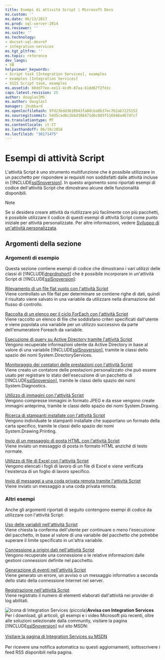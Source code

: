 ```yaml
---
title: Esempi di attività Script | Microsoft Docs
ms.custom: ''
ms.date: 06/13/2017
ms.prod: sql-server-2014
ms.reviewer: ''
ms.suite: ''
ms.technology:
- docset-sql-devref
- integration-services
ms.tgt_pltfrm: ''
ms.topic: reference
dev_langs:
- VB
helpviewer_keywords:
- Script task [Integration Services], examples
- examples [Integration Services]
- SSIS Script task, examples
ms.assetid: b0dd77ee-ee11-4cd9-87aa-61dd67f2fe1c
caps.latest.revision: 25
author: douglaslMS
ms.author: douglasl
manager: jhubbard
ms.openlocfilehash: 97d23bdd3618943fa0dcba8b37ec762ab7225152
ms.sourcegitcommit: 5dd5cad0c1bbd308471d6c885f516948ad67dfcf
ms.translationtype: MT
ms.contentlocale: it-IT
ms.lasthandoff: 06/19/2018
ms.locfileid: "36171475"
---
```

# <a name="script-task-examples"></a>Esempi di attività Script
  L'attività Script è uno strumento multifunzione che è possibile utilizzare in un pacchetto per rispondere ai requisiti non soddisfatti dalle attività incluse in [!INCLUDE[ssISnoversion](../../includes/ssisnoversion-md.md)]. In questo argomento sono riportati esempi di codice dell'attività Script che dimostrano alcune delle funzionalità disponibili.  
  
> [!NOTE]  
>  Se si desidera creare attività da riutilizzare più facilmente con più pacchetti, è possibile utilizzare il codice di questi esempi di attività Script come punto iniziale per attività personalizzate. Per altre informazioni, vedere [Sviluppo di un'attività personalizzata](../extending-packages-custom-objects/task/developing-a-custom-task.md).  
  
## <a name="in-this-section"></a>Argomenti della sezione  
  
### <a name="example-topics"></a>Argomenti di esempio  
 Questa sezione contiene esempi di codice che dimostrano i vari utilizzi delle classi di [!INCLUDE[dnprdnshort](../../includes/dnprdnshort-md.md)] che è possibile incorporare in un'attività Script di [!INCLUDE[ssISnoversion](../../includes/ssisnoversion-md.md)]:  
  
 [Rilevamento di un file flat vuoto con l'attività Script](../extending-packages-scripting-task-examples/detecting-an-empty-flat-file-with-the-script-task.md)  
 Viene controllato un file flat per determinare se contiene righe di dati, quindi il risultato viene salvato in una variabile da utilizzare nella diramazione del flusso di controllo.  
  
 [Raccolta di un elenco per il ciclo ForEach con l'attività Script](../extending-packages-scripting-task-examples/gathering-a-list-for-the-foreach-loop-with-the-script-task.md)  
 Viene raccolto un elenco di file che soddisfano criteri specificati dall'utente e viene popolata una variabile per un utilizzo successivo da parte dell'enumeratore Foreach da variabile.  
  
 [Esecuzione di query su Active Directory tramite l'attività Script](../extending-packages-scripting-task-examples/querying-the-active-directory-with-the-script-task.md)  
 Vengono recuperate informazioni utente da Active Directory in base al valore di una variabile [!INCLUDE[ssISnoversion](../../includes/ssisnoversion-md.md)], tramite le classi dello spazio dei nomi System.DirectoryServices.  
  
 [Monitoraggio dei contatori delle prestazioni con l'attività Script](../extending-packages-scripting-task-examples/monitoring-performance-counters-with-the-script-task.md)  
 Viene creato un contatore delle prestazioni personalizzato che può essere usato per registrare lo stato dell'esecuzione di un pacchetto di [!INCLUDE[ssISnoversion](../../includes/ssisnoversion-md.md)], tramite le classi dello spazio dei nomi System.Diagnostics.  
  
 [Utilizzo di immagini con l'attività Script](../extending-packages-scripting-task-examples/working-with-images-with-the-script-task.md)  
 Vengono compresse immagini in formato JPEG e da esse vengono create immagini anteprima, tramite le classi dello spazio dei nomi System.Drawing.  
  
 [Ricerca di stampanti installate con l'attività Script](../extending-packages-scripting-task-examples/finding-installed-printers-with-the-script-task.md)  
 Vengono individuate le stampanti installate che supportano un formato della carta specifico, tramite le classi dello spazio dei nomi System.Drawing.Printing.  
  
 [Invio di un messaggio di posta HTML con l'attività Script](../extending-packages-scripting-task-examples/sending-an-html-mail-message-with-the-script-task.md)  
 Viene inviato un messaggio di posta in formato HTML anziché di testo normale.  
  
 [Utilizzo di file di Excel con l'attività Script](../extending-packages-scripting-task-examples/working-with-excel-files-with-the-script-task.md)  
 Vengono elencati i fogli di lavoro di un file di Excel e viene verificata l'esistenza di un foglio di lavoro specifico.  
  
 [Invio di messaggi a una coda privata remota tramite l'attività Script](../extending-packages-scripting-task-examples/sending-to-a-remote-private-message-queue-with-the-script-task.md)  
 Viene inviato un messaggio a una coda privata remota.  
  
### <a name="other-examples"></a>Altri esempi  
 Anche gli argomenti riportati di seguito contengono esempi di codice da utilizzare con l'attività Script:  
  
 [Uso delle variabili nell'attività Script](../extending-packages-scripting/task/using-variables-in-the-script-task.md)  
 Viene chiesta la conferma dell'utente per continuare o meno l'esecuzione del pacchetto, in base al valore di una variabile del pacchetto che potrebbe superare il limite specificato in un'altra variabile.  
  
 [Connessione a origini dati nell'attività Script](../extending-packages-scripting/task/connecting-to-data-sources-in-the-script-task.md)  
 Vengono recuperate una connessione o le relative informazioni dalle gestioni connessioni definite nel pacchetto.  
  
 [Generazione di eventi nell'attività Script](../extending-packages-scripting/task/raising-events-in-the-script-task.md)  
 Viene generato un errore, un avviso o un messaggio informativo a seconda dello stato della connessione Internet nel server.  
  
 [Registrazione nell'attività Script](../extending-packages-scripting/task/logging-in-the-script-task.md)  
 Viene registrato il numero di elementi elaborati dall'attività nei provider di log abilitati.  
  
![Icona di Integration Services (piccola)](../media/dts-16.gif "icona di Integration Services (piccola)")**Avvisa con Integration Services** <br /> Per i download, gli articoli, gli esempi e i video Microsoft più recenti, oltre alle soluzioni selezionate dalla community, visitare la pagina [!INCLUDE[ssISnoversion](../../includes/ssisnoversion-md.md)] sul sito MSDN:<br /><br /> [Visitare la pagina di Integration Services su MSDN](http://go.microsoft.com/fwlink/?LinkId=136655)<br /><br /> Per ricevere una notifica automatica su questi aggiornamenti, sottoscrivere i feed RSS disponibili nella pagina.  
  
  